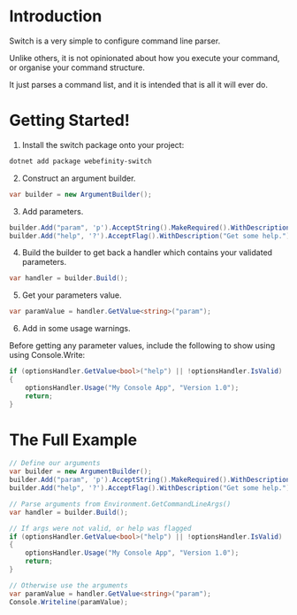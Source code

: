 # Introduction

Switch is a very simple to configure command line parser.

Unlike others, it is not opinionated about how you execute your command, or organise your command structure.

It just parses a command list, and it is intended that is all it will ever do.

# Getting Started!

1.  Install the switch package onto your project:

``` powershell
dotnet add package webefinity-switch
```

2.  Construct an argument builder.

``` c#
var builder = new ArgumentBuilder();
```

3.  Add parameters.

``` c#
builder.Add("param", 'p').AcceptString().MakeRequired().WithDescription("A parameter to love.");
builder.Add("help", '?').AcceptFlag().WithDescription("Get some help.");
```

4.  Build the builder to get back a handler which contains your validated parameters.

``` c#
var handler = builder.Build();
```

5.  Get your parameters value.
``` c#
var paramValue = handler.GetValue<string>("param");
```

6.  Add in some usage warnings.

Before getting any parameter values, include the following to show using using Console.Write:

``` c#
if (optionsHandler.GetValue<bool>("help") || !optionsHandler.IsValid)
{
    optionsHandler.Usage("My Console App", "Version 1.0");
    return;
}
```

# The Full Example

``` c#
// Define our arguments
var builder = new ArgumentBuilder();
builder.Add("param", 'p').AcceptString().MakeRequired().WithDescription("A parameter to love.");
builder.Add("help", '?').AcceptFlag().WithDescription("Get some help.");

// Parse arguments from Environment.GetCommandLineArgs()
var handler = builder.Build();

// If args were not valid, or help was flagged
if (optionsHandler.GetValue<bool>("help") || !optionsHandler.IsValid)
{
    optionsHandler.Usage("My Console App", "Version 1.0");
    return;
}

// Otherwise use the arguments
var paramValue = handler.GetValue<string>("param");
Console.Writeline(paramValue);

```